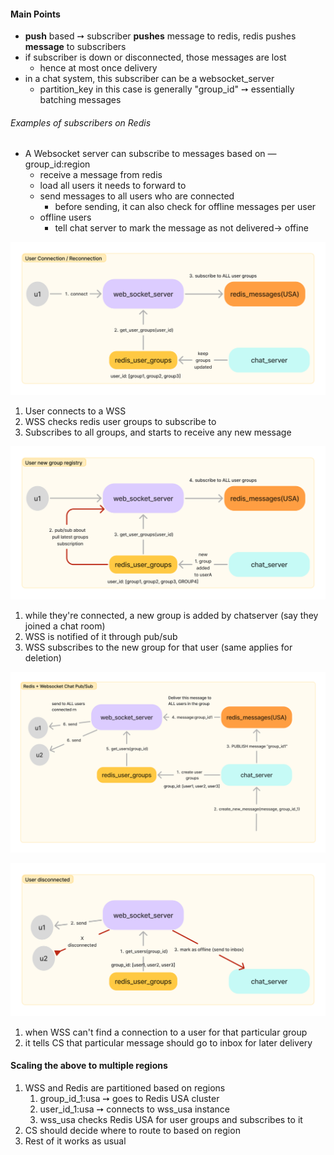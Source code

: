 #### Main Points
- **push** based ➙ subscriber **pushes** message to redis, redis pushes **message** to subscribers
- if subscriber is down or disconnected, those messages are lost
	- hence at most once delivery
- in a chat system, this subscriber can be a websocket_server
	- partition_key in this case is generally "group_id" ➙ essentially batching messages


###### Examples of subscribers on Redis
- A Websocket server can subscribe to messages based on — group_id:region
	- receive a message from redis
	- load all users it needs to forward to
	- send messages to all users who are connected
		- before sending, it can also check for offline messages per user
	- offline users
		- tell chat server to mark the message as not delivered-> offine 


![User Connection And Reconnection](chat_img3.png "User Connection")
1. User connects to a WSS
2. WSS checks redis user groups to subscribe to
3. Subscribes to all groups, and starts to receive any new message

![User New Group Registry](chat_img4.png "User New Group Registry")
1. while they're connected, a new group is added by chatserver (say they joined a chat room)
2. WSS is notified of it through pub/sub
3. WSS subscribes to the new group for that user (same applies for deletion)

![User Message Publishing](chat_img1.png "User Message Publishing")

![User Disconnected](chat_img2.png "User Disconnected")
1. when WSS can't find a connection to a user for that particular group 
2. it tells CS that particular message should go to inbox for later delivery


#### Scaling the above to multiple regions
1. WSS and Redis are partitioned based on regions
	1. group_id_1:usa ➙ goes to Redis USA cluster
	2. user_id_1:usa ➙ connects to wss_usa instance
	3. wss_usa checks Redis USA for user groups and subscribes to it
2. CS should decide where to route to based on region
3. Rest of it works as usual
